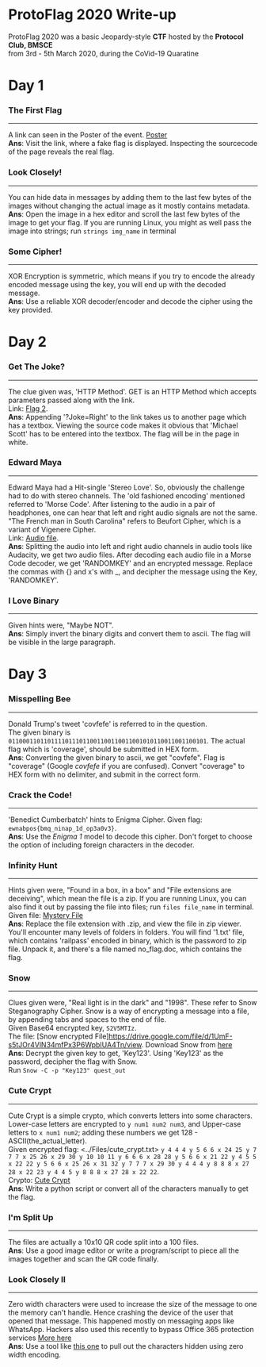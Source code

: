 # ProtoFlag 2020 Write-up
ProtoFlag 2020 was a basic Jeopardy-style __CTF__ hosted by the __Protocol Club, BMSCE__  
from 3rd - 5th March 2020, during the CoVid-19 Quaratine

# Day 1

### The First Flag
---
A link can seen in the Poster of the event. [Poster](<http://bit.ly/protoctf-1>)  
**Ans**: Visit the link, where a fake flag is displayed. Inspecting the sourcecode of the page reveals the real flag.

### Look Closely!
---
You can hide data in messages by adding them to the last few bytes of the images without changing the actual image as it mostly contains metadata.  
**Ans**: Open the image in a hex editor and scroll the last few bytes of the image to get your flag. If you are running Linux, you might as well pass the image into strings; run `strings img_name` in terminal  

### Some Cipher!
---
XOR Encryption is symmetric, which means if you try to encode the already encoded message using the key, you will end up with the decoded message.  
**Ans**: Use a reliable XOR decoder/encoder and decode the cipher using the key provided.

# Day 2

### Get The Joke?
---
The clue given was, 'HTTP Method'. GET is an HTTP Method which accepts parameters passed along with the link.  
Link: [Flag 2](<http://virus-ctf.000webhostapp.com/flag2.php>).  
**Ans**: Appending '?Joke=Right' to the link takes us to another page which has a textbox. Viewing the source code makes it obvious that 'Michael Scott' has to be entered into the textbox. The flag will be in the page in white.

### Edward Maya
---
Edward Maya had a Hit-single 'Stereo Love'. So, obviously the challenge had to do with stereo channels. The 'old fashioned encoding' mentioned referred to 'Morse Code'. After listening to the audio in a pair of headphones, one can hear that left and right audio signals are not the same. "The French man in South Carolina" refers to Beufort Cipher, which is a variant of Vigenere Cipher.  
Link: [Audio file](<https://drive.google.com/file/d/1wHz-ySMUcNmJOmihXp-1J1R_zLVCSBqi/view>).  
**Ans**:  Splitting the audio into left and right audio channels in audio tools like Audacity, we get two audio files. After decoding each audio file in a Morse Code decoder, we get 'RANDOMKEY' and an encrypted message. Replace the commas with {} and x's with _, and decipher the message using the Key, 'RANDOMKEY'.

### I Love Binary
---
Given hints were, "Maybe NOT".  
**Ans**: Simply invert the binary digits and convert them to ascii. The flag will be visible in the large paragraph.

# Day 3

### Misspelling Bee
---
Donald Trump's tweet 'covfefe' is referred to in the question.  
The given binary is `01100011011011110111011001100110011001010110011001100101`. The actual flag which is 'coverage', should be submitted in HEX form.  
**Ans**: Converting the given binary to ascii, we get "covfefe". Flag is "coverage" (Google *covfefe* if you are confused). Convert "coverage" to HEX form with no delimiter, and submit in the correct form.

### Crack the Code!
---
'Benedict Cumberbatch' hints to Enigma Cipher. Given flag: `ewnabpos{bmq_ninap_1d_op3a0v3}`.  
**Ans**: Use the _Enigma 1_ model to decode this cipher. Don't forget to choose the option of including foreign characters in the decoder.

### Infinity Hunt
---
Hints given were, "Found in a box, in a box" and "File extensions are deceiving", which mean the file is a zip. If you are running Linux, you can also find it out by passing the file into files; run `files file_name` in terminal.  
Given file: [Mystery File](<https://drive.google.com/file/d/1CoUDV3Hnbbzv6_R_LeMX8D1RK0rGzUum/view>)  
**Ans**: Replace the file extension with .zip, and view the file in zip viewer. You'll encounter many levels of folders in folders. You will find '1.txt' file, which contains 'railpass' encoded in binary, which is the password to zip file. Unpack it, and there's a file named no_flag.doc, which contains the flag.

### Snow
---
Clues given were, "Real light is in the dark" and "1998". These refer to Snow Steganography Cipher. Snow is a way of encrypting a message into a file, by appending tabs and spaces to the end of file.  
Given Base64 encrypted key, `S2V5MTIz`.  
The file: [Snow encrypted File]<https://drive.google.com/file/d/1UmF-s5tJOr4VlN34mfPx3P6WpbIUA4Tn/view>. Download Snow from [here](http://www.darkside.com.au/snow/)  
**Ans**: Decrypt the given key to get, 'Key123'. Using 'Key123' as the password, decipher the flag with Snow.  
Run `Snow -C -p "Key123" quest_out`

### Cute Crypt
---
Cute Crypt is a simple crypto, which converts letters into some characters.  
Lower-case letters are encrypted to `y num1 num2 num3`, and Upper-case letters to `x num1 num2`; adding these numbers we get 128 - ASCII(the_actual_letter).  
Given encrypted flag: <../Files/cute_crypt.txt> `y 4 4 4 y 5 6 6 x 24 25 y 7 7 7 x 25 26 x 29 30 y 10 10 11 y 6 6 6 x 28 28 y 5 6 6 x 21 22 y 4 5 5 x 22 22 y 5 6 6 x 25 26 x 31 32 y 7 7 7 x 29 30 y 4 4 4 y 8 8 8 x 27 28 x 22 23 y 4 4 5 y 8 8 8 x 27 28 x 22 22`.  
Crypto: [Cute Crypt](http://virus-ctf.000webhostapp.com/crypt_me.php)  
**Ans**: Write a python script or convert all of the characters manually to get the flag.

### I'm Split Up
---
The files are actually a 10x10 QR code split into a 100 files.  
**Ans**: Use a good image editor or write a program/script to piece all the images together and scan the QR code finally.

### Look Closely II
---
Zero width characters were used to increase the size of the message to one the memory can't handle. Hence crashing the device of the user that opened that message. This happened mostly on messaging apps like WhatsApp. Hackers also used this recently to bypass Office 365 protection services [More here](https://securityaffairs.co/wordpress/79791/hacking/z-wasp-attack-phishing.html)  
**Ans**: Use a tool like [this one](https://330k.github.io/misc_tools/unicode_steganography.html) to pull out the characters hidden using zero width encoding.
